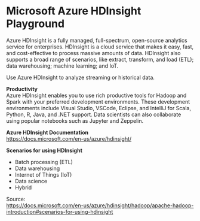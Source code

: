 # Microsoft Azure HDInsight Playground

Azure HDInsight is a fully managed, full-spectrum, open-source analytics service for enterprises. HDInsight is a cloud service that makes it easy, fast, and cost-effective to process massive amounts of data. HDInsight also supports a broad range of scenarios, like extract, transform, and load (ETL); data warehousing; machine learning; and IoT.

Use Azure HDInsight to analyze streaming or historical data.

<b>Productivity</b> <BR>
Azure HDInsight enables you to use rich productive tools for Hadoop and Spark with your preferred development environments. These development environments include Visual Studio, VSCode, Eclipse, and IntelliJ for Scala, Python, R, Java, and .NET support. Data scientists can also collaborate using popular notebooks such as Jupyter and Zeppelin.

<b>Azure HDInsight Documentation</b> <BR>
https://docs.microsoft.com/en-us/azure/hdinsight/ <BR>

<b>Scenarios for using HDInsight</b>
* Batch processing (ETL)
* Data warehousing
* Internet of Things (IoT)
* Data science
* Hybrid

Source: <BR>
https://docs.microsoft.com/en-us/azure/hdinsight/hadoop/apache-hadoop-introduction#scenarios-for-using-hdinsight <BR>
